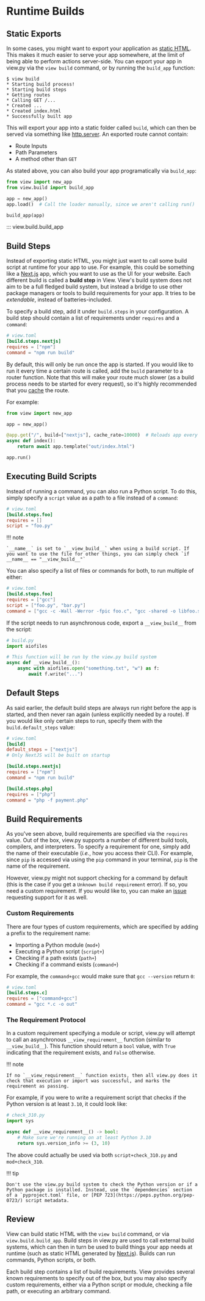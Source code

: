 # Runtime Builds

## Static Exports

In some cases, you might want to export your application as [static HTML](https://en.wikipedia.org/wiki/Static_web_page). This makes it much easier to serve your app somewhere, at the limit of being able to perform actions server-side. You can export your app in view.py via the `view build` command, or by running the `build_app` function:

```
$ view build
* Starting build process!
* Starting build steps
* Getting routes
* Calling GET /...
* Created ...
* Created index.html
* Successfully built app
```

This will export your app into a static folder called `build`, which can then be served via something like [http.server](https://docs.python.org/3/library/http.server.html). An exported route cannot contain:

- Route Inputs
- Path Parameters
- A method other than `GET`

As stated above, you can also build your app programatically via `build_app`:

```py
from view import new_app
from view.build import build_app

app = new_app()
app.load()  # Call the loader manually, since we aren't calling run()

build_app(app)
```

::: view.build.build_app

## Build Steps

Instead of exporting static HTML, you might just want to call some build script at runtime for your app to use. For example, this could be something like a [Next.js](https://nextjs.org) app, which you want to use as the UI for your website. Each different build is called a **build step** in View. View's build system does not aim to be a full fledged build system, but instead a bridge to use other package managers or tools to build requirements for your app. It tries to be *extendable*, instead of batteries-included.

To specify a build step, add it under `build.steps` in your configuration. A build step should contain a list of requirements under `requires` and a `command`:

```toml
# view.toml
[build.steps.nextjs]
requires = ["npm"]
command = "npm run build"
```

By default, this will only be run once the app is started. If you would like to run it every time a certain route is called, add the `build` parameter to a router function. Note that this will make your route much slower (as a build process needs to be started for every request), so it's highly recommended that you [cache](https://view.zintensity.dev/building-projects/responses/#caching) the route.

For example:

```py
from view import new_app

app = new_app()

@app.get("/", build=["nextjs"], cache_rate=10000)  # Reloads app every 10,000 requests
async def index():
    return await app.template("out/index.html")

app.run()
```

## Executing Build Scripts

Instead of running a command, you can also run a Python script. To do this, simply specify a `script` value as a path to a file instead of a `command`:

```toml
# view.toml
[build.steps.foo]
requires = []
script = "foo.py"
```

!!! note

    `__name__` is set to `__view_build__` when using a build script. If you want to use the file for other things, you can simply check `if __name__ == "__view_build__"`

You can also specify a list of files or commands for both, to run multiple of either:

```toml
# view.toml
[build.steps.foo]
requires = ["gcc"]
script = ["foo.py", "bar.py"]
command = ["gcc -c -Wall -Werror -fpic foo.c", "gcc -shared -o libfoo.so foo.o"]
```

If the script needs to run asynchronous code, export a `__view_build__` from the script:

```py
# build.py
import aiofiles

# This function will be run by the view.py build system
async def __view_build__():
    async with aiofiles.open("something.txt", "w") as f:
        await f.write("...")
```

## Default Steps

As said earlier, the default build steps are always run right before the app is started, and then never ran again (unless explicitly needed by a route). If you would like only certain steps to run, specify them with the `build.default_steps` value:

```toml
# view.toml
[build]
default_steps = ["nextjs"]
# Only NextJS will be built on startup

[build.steps.nextjs]
requires = ["npm"]
command = "npm run build"

[build.steps.php]
requires = ["php"]
command = "php -f payment.php"
```

## Build Requirements

As you've seen above, build requirements are specified via the `requires` value. Out of the box, view.py supports a number of different build tools, compilers, and interpreters. To specify a requirement for one, simply add the name of their executable (*i.e.*, how you access their CLI). For example, since `pip` is accessed via using the `pip` command in your terminal, `pip` is the name of the requirement.

However, view.py might not support checking for a command by default (this is the case if you get a `Unknown build requirement` error). If so, you need a custom requirement. If you would like to, you can make an [issue](https://github.com/ZeroIntensity/view.py/issues) requesting support for it as well.

### Custom Requirements

There are four types of custom requirements, which are specified by adding a prefix to the requirement name:

- Importing a Python module (`mod+`)
- Executing a Python script (`script+`)
- Checking if a path exists (`path+`)
- Checking if a command exists (`command+`)

For example, the `command+gcc` would make sure that `gcc --version` return `0`:

```toml
# view.toml
[build.steps.c]
requires = ["command+gcc"]
command = "gcc *.c -o out"
```

### The Requirement Protocol

In a custom requirement specifying a module or script, view.py will attempt to call an asynchronous `__view_requirement__` function (similar to `__view_build__`). This function should return a `bool` value, with `True` indicating that the requirement exists, and `False` otherwise.

!!! note

    If no `__view_requirement__` function exists, then all view.py does it check that execution or import was successful, and marks the requirement as passing.

For example, if you were to write a requirement script that checks if the Python version is at least `3.10`, it could look like:

```py
# check_310.py
import sys

async def __view_requirement__() -> bool:
    # Make sure we're running on at least Python 3.10
    return sys.version_info >= (3, 10)
```

The above could actually be used via both `script+check_310.py` and `mod+check_310`. 

!!! tip

    Don't use the view.py build system to check the Python version or if a Python package is installed. Instead, use the `dependencies` section of a `pyproject.toml` file, or [PEP 723](https://peps.python.org/pep-0723/) script metadata.


## Review

View can build static HTML with the `view build` command, or via `view.build.build_app`. Build steps in view.py are used to call external build systems, which can then in turn be used to build things your app needs at runtime (such as static HTML generated by [Next.js](https://nextjs.org)). Builds can run commands, Python scripts, or both.

Each build step contains a list of build requirements. View provides several known requirements to specify out of the box, but you may also specify custom requirements, either via a Python script or module, checking a file path, or executing an arbitrary command.
